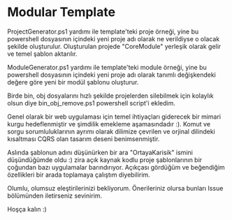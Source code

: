 # Modular Template

ProjectGenerator.ps1 yardımı ile template'teki proje örneği, yine bu powershell dosyasının içindeki yeni proje adı olarak ne verildiyse o olacak şekilde oluşturulur. Oluşturulan projede "CoreModule" yerleşik olarak gelir ve temel şablon aktarılır.

ModuleGenerator.ps1 yardımı ile template'teki module örneği, yine bu powershell dosyasının içindeki yeni proje adı olarak tanımlı değişkendeki değere göre yeni bir modül şablonu oluşturur.

Birde bin, obj dosyalarını hızlı şekilde projelerden silebilmek için kolaylık olsun diye bin_obj_remove.ps1 powershell script'i ekledim.

Genel olarak bir web uygulaması için temel ihtiyaçları giderecek bir mimari kurgu hedeflenmiştir ve şimdilik emekleme aşamasındadır :). Komut ve sorgu sorumluluklarının ayrımı olarak dilimize çevrilen ve orjinal dilindeki kısaltması CQRS olan tasarım deseni benimsenmiştir.

Aslında şablonun adını düşünürken bir ara "OrtayaKarisik" ismini düşündüğümde oldu :) zira açık kaynak kodlu proje şablonlarının bir çoğundan bazı uygulamalar barındırıyor. Açıkçası gördüğüm ve beğendiğim özellikleri bir arada toplamaya çalıştım diyebilirim.

Olumlu, olumsuz eleştirilerinizi bekliyorum. Önerileriniz olursa bunları Issue bölümünden iletirseniz sevinirim.

Hoşça kalın :)
